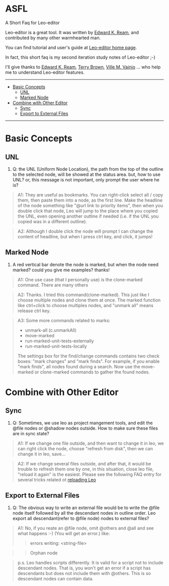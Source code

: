 ASFL
====

A Short Faq for Leo-editor

Leo-editor is a great tool. It was written by [Edward K. Ream], and contributed by many other warmhearted man.

You can find tutorial and user's guide at [Leo-editor home page](http://webpages.charter.net/edreamleo/front.html).

In fact, this short faq is my second iteration study notes of Leo-editor ;-)

I'll give thanks to [Edward K. Ream], [Terry Brown], [Ville M. Vainio] ... who help me to understand Leo-editor features.

[Edward K. Ream]: http://webpages.charter.net/edreamleo/ekr.html
[Terry Brown]: https://plus.google.com/116859937287332241707
[Ville M. Vainio]: https://plus.google.com/103097156557482112329/

***

* [Basic Concepts](#basic-concepts)
	* [UNL](#unl)
	* [Marked Node](#marked-node)
* [Combine with Other Editor](#combine-with-other-editor)
	* [Sync](#sync)
	* [Export to External Files](#export-to-external-files)

***

# Basic Concepts
## UNL
1. Q: the UNL (Uniform Node Location), the path from the top of the outline to the selected node, will be showed at the status area. 
but, how to use UNL? or, this message is not important, only prompt the user where he is?

> A1: They are useful as bookmarks.  You can right-click select all / copy
> them, then paste them into a node, as the first line.  Make the
> headline of the node something like "@url link to priority items", then
> when you double click that node, Leo will jump to the place where you
> copied the UNL, even opening another outline if needed (i.e. if the UNL
> you copied was in a different outline).

> A2: Although I double click the node will prompt I can change the content of headline, but when I press ctrl key, and click, it jumps!

## Marked Node
1. A red vertical bar denote the node is marked, but when the node need marked?
could you give me examples? thanks!

> A1: One use case (that I personally use) is the clone-marked command. There are many others

> A2: Thanks.
> I tried this command(clone-marked). This just like I choose multiple nodes and clone them at once.
> The marked function like ctrl+click to choose multiples nodes, and "unmark all" means release ctrl key.

> A3: Some more commands related to marks:
> 
> - unmark-all (c.unmarkAll)
> - move-marked
> - run-marked-unit-tests-externally
> - run-marked-unit-tests-locally
>
> The settings box for the find/change commands contains two check
> boxes: "mark changes" and "mark finds".  For example, if you enable
> "mark finds", all nodes found during a search.  Now use the
> move-marked or clone-marked commands to gather the found nodes.


# Combine with Other Editor
## Sync
1. Q: Sometimes, we use leo as project mangement tools, and edit the @file nodes or @shadow nodes outside. How to make sure these files are in sync state?

> A1: If we change one file outside, and then want to change it in leo, we can right click the node, choose "refresh from disk", then we can change it in leo, save...

> A2: If we change several files outside, and after that, it would be trouble to refresh them one by one, in this situation, close leo file, "reload it again" is the easiest.
> Please see the following FAQ entry for several tricks related ot
> [reloading Leo](http://webpages.charter.net/edreamleo/FAQ.html#how-can-i-use-leo-to-develop-leo-itself)

## Export to External Files
1. Q: The obvious way to write an external file would be to write the @file node itself followed by all the descendant nodes in outline order. Leo export all descendant(refer to @file node) nodes to external files?

> A1: No, if you reate an @file node, omit @others and @all and see what happens :-)  (You will get an error.) 
> like:
>>  errors writing: \<string-file\> 

>>  Orphan node

> p.s. Leo handles scripts differently.  It is valid for a script not to
> include descendant nodes.  That is, you won't get an error if a script
> has descendants but does not include them with @others.  This is so
> descendant nodes can contain data.

